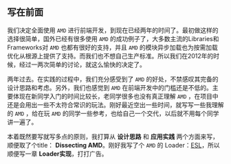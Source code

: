 
## 写在前面

我们决定全面使用 `AMD` 进行前端开发，到现在已经两年的时间了。最初做这样的选择很简单，国外已经有很多使用 `AMD` 的成功例子了，大多数主流的Libraries和Frameworks对 `AMD` 也都有很好的支持，并且 `AMD` 的模块异步加载也为按需加载优化从根源上提供了支持。而我们也不想自己生产标准。所以我们在2012年的时候，经过一两次简单的讨论，就这么愉快的决定了。

两年过去。在实践的过程中，我们充分感受到了 `AMD` 的好处，不禁感叹其完备的设计思路和考虑。另外，我们也感觉到 `AMD` 在前端开发中的门槛还是不低的。主要体现在新同学入门的时间比较长，老同学很多也没有真正理解 `AMD` ，在项目中还是会用出一些不太符合常识的玩法。刚好最近空出一些时间，就写写一些我理解的 `AMD` ，给在玩 `AMD` 的同学一些参考，也给自己一个交代，以后就不用每个同学讲一遍了。

本着既然要写就写多点的原则，我打算从 **设计思路** 和 **应用实践** 两个方面来写，顺便取了个title： **Dissecting AMD**。刚好我写了个 `AMD` 的 Loader：[ESL](https://github.com/ecomfe/esl)，所以顺便写一章 **Loader实现**，打打广告。

